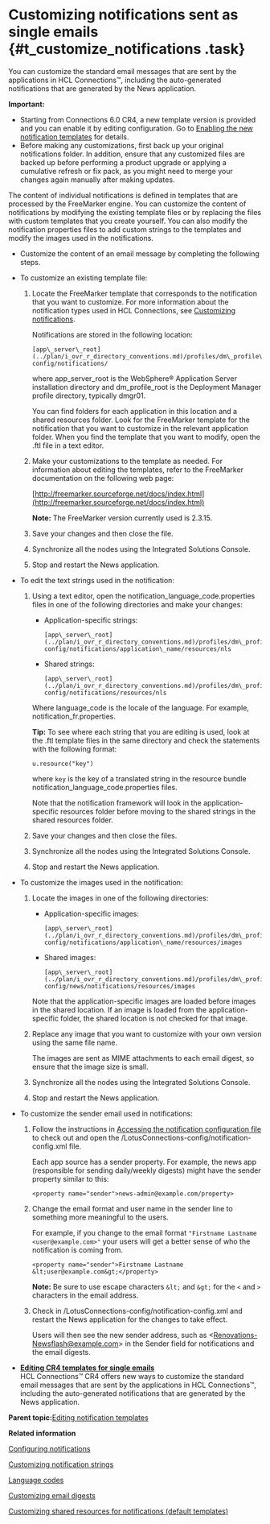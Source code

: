 # Customizing notifications sent as single emails {#t_customize_notifications .task}

You can customize the standard email messages that are sent by the applications in HCL Connections™, including the auto-generated notifications that are generated by the News application.

**Important:**

-   Starting from Connections 6.0 CR4, a new template version is provided and you can enable it by editing configuration. Go to [Enabling the new notification templates](../admin/t_admin_common_enable_template.md) for details.
-   Before making any customizations, first back up your original notifications folder. In addition, ensure that any customized files are backed up before performing a product upgrade or applying a cumulative refresh or fix pack, as you might need to merge your changes again manually after making updates.

The content of individual notifications is defined in templates that are processed by the FreeMarker engine. You can customize the content of notifications by modifying the existing template files or by replacing the files with custom templates that you create yourself. You can also modify the notification properties files to add custom strings to the templates and modify the images used in the notifications.

-   Customize the content of an email message by completing the following steps.
-   To customize an existing template file:

    1.  Locate the FreeMarker template that corresponds to the notification that you want to customize. For more information about the notification types used in HCL Connections, see [Customizing notifications](c_customize_notifications.md).

        Notifications are stored in the following location:

        ```
        [app\_server\_root](../plan/i_ovr_r_directory_conventions.md)/profiles/dm\_profile\_root/config/cells/cell\_name/LotusConnections-config/notifications/
        ```

        where app\_server\_root is the WebSphere® Application Server installation directory and dm\_profile\_root is the Deployment Manager profile directory, typically dmgr01.

        You can find folders for each application in this location and a shared resources folder. Look for the FreeMarker template for the notification that you want to customize in the relevant application folder. When you find the template that you want to modify, open the .ftl file in a text editor.

    2.  Make your customizations to the template as needed. For information about editing the templates, refer to the FreeMarker documentation on the following web page:

        [http://freemarker.sourceforge.net/docs/index.html](http://freemarker.sourceforge.net/docs/index.html)

        **Note:** The FreeMarker version currently used is 2.3.15.

    3.  Save your changes and then close the file.

    4.  Synchronize all the nodes using the Integrated Solutions Console.

    5.  Stop and restart the News application.

-   To edit the text strings used in the notification:

    1.  Using a text editor, open the notification\_language\_code.properties files in one of the following directories and make your changes:

        -   Application-specific strings:

            ```
            [app\_server\_root](../plan/i_ovr_r_directory_conventions.md)/profiles/dm\_profile\_root/config/cells/cell\_name/LotusConnections-config/notifications/application\_name/resources/nls
            ```

        -   Shared strings:

            ```
            [app\_server\_root](../plan/i_ovr_r_directory_conventions.md)/profiles/dm\_profile\_root/config/cells/cell\_name/LotusConnections-config/notifications/resources/nls
            ```

        Where language\_code is the locale of the language. For example, notification\_fr.properties.

        **Tip:** To see where each string that you are editing is used, look at the .ftl template files in the same directory and check the statements with the following format:

        ```
        u.resource("key")
        ```

        where `key` is the key of a translated string in the resource bundle notification\_language\_code.properties files.

        Note that the notification framework will look in the application-specific resources folder before moving to the shared strings in the shared resources folder.

    2.  Save your changes and then close the files.

    3.  Synchronize all the nodes using the Integrated Solutions Console.

    4.  Stop and restart the News application.

-   To customize the images used in the notification:

    1.  Locate the images in one of the following directories:

        -   Application-specific images:

            ```
            [app\_server\_root](../plan/i_ovr_r_directory_conventions.md)/profiles/dm\_profile\_root/config/cells/cell\_name/LotusConnections-config/notifications/application\_name/resources/images
            ```

        -   Shared images:

            ```
            [app\_server\_root](../plan/i_ovr_r_directory_conventions.md)/profiles/dm\_profile\_root/config/cells/cell\_name/LotusConnections-config/news/notifications/resources/images
            ```

        Note that the application-specific images are loaded before images in the shared location. If an image is loaded from the application-specific folder, the shared location is not checked for that image.

    2.  Replace any image that you want to customize with your own version using the same file name.

        The images are sent as MIME attachments to each email digest, so ensure that the image size is small.

    3.  Synchronize all the nodes using the Integrated Solutions Console.

    4.  Stop and restart the News application.

-   To customize the sender email used in notifications:

    1.  Follow the instructions in [Accessing the notification configuration file](../admin/t_admin_common_checkout_notification_config.md) to check out and open the /LotusConnections-config/notification-config.xml file.

        Each app source has a sender property. For example, the news app \(responsible for sending daily/weekly digests\) might have the sender property similar to this:

        ```
        <property name="sender">news-admin@example.com/property>
        
        ```

    2.  Change the email format and user name in the sender line to something more meaningful to the users.

        For example, if you change to the email format `"Firstname Lastname <user@example.com>"` your users will get a better sense of who the notification is coming from.

        ```
        <property name="sender">Firstname Lastname &lt;user@example.com&gt;</property>
        ```

        **Note:** Be sure to use escape characters `&lt;` and `&gt;` for the `<` and `>` characters in the email address.

    3.  Check in /LotusConnections-config/notification-config.xml and restart the News application for the changes to take effect.

        Users will then see the new sender address, such as <Renovations-Newsflash@example.com\> in the Sender field for notifications and the email digests.


-   **[Editing CR4 templates for single emails](../customize/r_example_edits_to_cr4_templates_for_single_emails.md)**  
HCL Connections™ CR4 offers new ways to customize the standard email messages that are sent by the applications in HCL Connections™, including the auto-generated notifications that are generated by the News application.

**Parent topic:**[Editing notification templates](../customize/t_edit_notification_templates_container.md)

**Related information**  


[Configuring notifications](../admin/t_admin_common_config_notification.md)

[Customizing notification strings](../customize/t_customize_notification_strings.md)

[Language codes](../customize/r_customize_lang_codes.md)

[Customizing email digests](../customize/t_customize_email_digests.md)

[Customizing shared resources for notifications \(default templates\)](../customize/t_customize_notification_resources.md)

